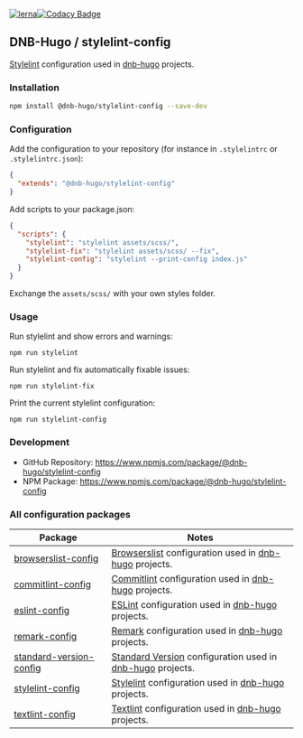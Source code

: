 [![lerna](https://img.shields.io/badge/maintained%20with-lerna-cc00ff.svg)](https://lerna.js.org/)[![Codacy Badge](https://app.codacy.com/project/badge/Grade/52734e6cba244cf7b6286854b90f2a10)](https://www.codacy.com/gh/dnb-hugo/stylelint-config/dashboard)

## DNB-Hugo / stylelint-config

[Stylelint](https://github.com/stylelint/stylelint) configuration used in [dnb-hugo](https://github.com/dnb-hugo) projects.

### Installation

```bash
npm install @dnb-hugo/stylelint-config --save-dev
```

### Configuration

Add the configuration to your repository (for instance in `.stylelintrc` or `.stylelintrc.json`):

```json
{
  "extends": "@dnb-hugo/stylelint-config"
}
```

Add scripts to your package.json:

```json
{
  "scripts": {
    "stylelint": "stylelint assets/scss/",
    "stylelint-fix": "stylelint assets/scss/ --fix",
    "stylelint-config": "stylelint --print-config index.js"
  }
}
```

Exchange the `assets/scss/` with your own styles folder.

### Usage

Run stylelint and show errors and warnings:

```shell
npm run stylelint
```

Run stylelint and fix automatically fixable issues:

```shell
npm run stylelint-fix
```

Print the current stylelint configuration:

```shell
npm run stylelint-config
```

### Development

- GitHub Repository: https://www.npmjs.com/package/@dnb-hugo/stylelint-config
- NPM Package: https://www.npmjs.com/package/@dnb-hugo/stylelint-config

### All configuration packages

| Package | Notes |
|---|---|
| [browserslist-config](https://github.com/dnb-hugo/browserslist-config) | [Browserslist](https://github.com/browserslist/browserslist) configuration used in [dnb-hugo](https://github.com/dnb-hugo) projects. |
| [commitlint-config](https://github.com/dnb-hugo/commitlint-config) | [Commitlint](https://github.com/conventional-changelog/commitlint) configuration used in [dnb-hugo](https://github.com/dnb-hugo) projects. |
| [eslint-config](https://github.com/dnb-hugo/eslint-config) | [ESLint](https://github.com/eslint/eslint) configuration used in [dnb-hugo](https://github.com/dnb-hugo) projects. |
| [remark-config](https://github.com/dnb-hugo/remark-config) | [Remark](https://github.com/remarkjs/remark-lint) configuration used in [dnb-hugo](https://github.com/dnb-hugo) projects. |
| [standard-version-config](https://github.com/dnb-hugo/standard-version-config) | [Standard Version](https://github.com/conventional-changelog/standard-version) configuration used in [dnb-hugo](https://github.com/dnb-hugo) projects. |
| [stylelint-config](https://github.com/dnb-hugo/stylelint-config) | [Stylelint](https://github.com/stylelint/stylelint) configuration used in [dnb-hugo](https://github.com/dnb-hugo) projects. |
| [textlint-config](https://github.com/dnb-hugo/textlint-config) | [Textlint](https://github.com/textlint/textlint) configuration used in [dnb-hugo](https://github.com/dnb-hugo) projects. |
